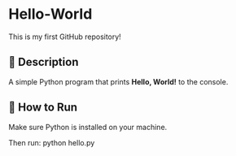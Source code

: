# Hello-World

This is my first GitHub repository!

## 📌 Description
A simple Python program that prints **Hello, World!** to the console.

## 🚀 How to Run
Make sure Python is installed on your machine.

Then run:
python hello.py

